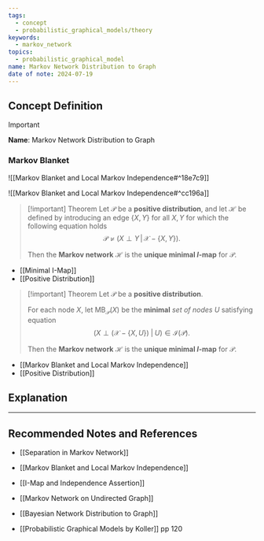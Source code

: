 ```yaml
---
tags:
  - concept
  - probabilistic_graphical_models/theory
keywords:
  - markov_network
topics:
  - probabilistic_graphical_model
name: Markov Network Distribution to Graph
date of note: 2024-07-19
---
```


## Concept Definition

>[!important]
>**Name**: Markov Network Distribution to Graph

### Markov Blanket

![[Markov Blanket and Local Markov Independence#^18e7c9]]

![[Markov Blanket and Local Markov Independence#^cc196a]]

>[!important] Theorem
>Let $\mathcal{P}$ be a **positive distribution**, and let $\mathcal{H}$ be defined by introducing an edge $\{ X, Y \}$ for all $X, Y$ for which the following equation holds $$\mathcal{P} \not\vDash \left(X \perp Y\,|\, \mathcal{X} - \{ X, Y \}\right).$$
>
>Then the **Markov network** $\mathcal{H}$ is the **unique minimal $I$-map** for $\mathcal{P}$.

- [[Minimal I-Map]]
- [[Positive Distribution]]

>[!important] Theorem
>Let $\mathcal{P}$ be a **positive distribution**.
>
>For each node $X$,  let $\text{MB}_{\mathcal{P}}(X)$ be the **minimal** *set of nodes* $U$ satisfying equation 
>$$\left(X \perp \left(\mathcal{X} - \{ X, U \}\right)\;|\;U\right) \in \mathcal{I}(\mathcal{P}).$$
>
>Then the **Markov network** $\mathcal{H}$ is the **unique minimal $I$-map** for $\mathcal{P}$.

- [[Markov Blanket and Local Markov Independence]]
- [[Positive Distribution]]



## Explanation





-----------
##  Recommended Notes and References


- [[Separation in Markov Network]]
- [[Markov Blanket and Local Markov Independence]]
- [[I-Map and Independence Assertion]]
- [[Markov Network on Undirected Graph]]

- [[Bayesian Network Distribution to Graph]]

- [[Probabilistic Graphical Models by Koller]] pp 120